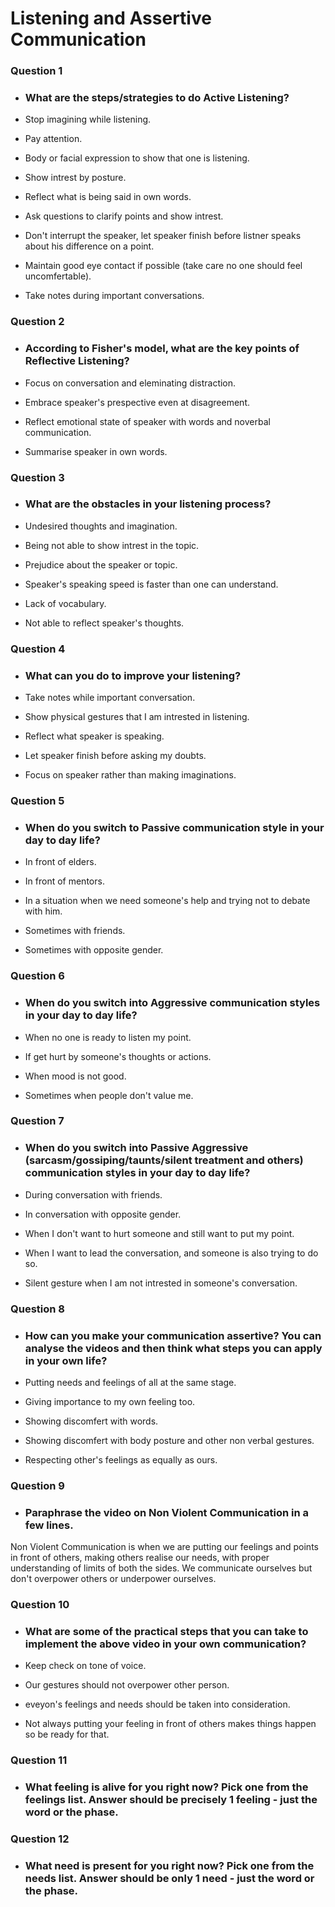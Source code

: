 
# Listening and Assertive Communication

### Question 1
- ### What are the steps/strategies to do Active Listening?

- Stop imagining while listening.
- Pay attention.
- Body or facial expression to show that one is listening.
- Show intrest by posture.
- Reflect what is being said in own words.
- Ask questions to clarify points and show intrest.
- Don't interrupt the speaker, let speaker finish before listner speaks about his difference on a point.
- Maintain good eye contact if possible (take care no one should feel uncomfertable).
- Take notes during important conversations.

### Question 2
- ### According to Fisher's model, what are the key points of Reflective Listening?

- Focus on conversation and eleminating distraction.
- Embrace speaker's prespective even at disagreement.
- Reflect emotional state of speaker with words and noverbal communication.
- Summarise speaker in own words.

### Question 3
- ### What are the obstacles in your listening process?

- Undesired thoughts and imagination.
- Being not able to show intrest in the topic.
- Prejudice about the speaker or topic.
- Speaker's speaking speed is faster than one can understand.
- Lack of vocabulary.
- Not able to reflect speaker's thoughts.
 
### Question 4
- ### What can you do to improve your listening?

- Take notes while important conversation.
- Show physical gestures that I am intrested in listening.
- Reflect what speaker is speaking.
- Let speaker finish before asking my doubts.
- Focus on speaker rather than making imaginations.
 
### Question 5
- ### When do you switch to Passive communication style in your day to day life?

- In front of elders.
- In front of mentors.
- In a situation when we need someone's help and trying not to debate with him.
- Sometimes with friends.
- Sometimes with opposite gender.
 
### Question 6
- ### When do you switch into Aggressive communication styles in your day to day life?

- When no one is ready to listen my point.
- If get hurt by someone's thoughts or actions.
- When mood is not good.
- Sometimes when people don't value me.
 
### Question 7
- ### When do you switch into Passive Aggressive (sarcasm/gossiping/taunts/silent treatment and others) communication styles in your day to day life?

- During conversation with friends.
- In conversation with opposite gender.
- When I don't want to hurt someone and still want to put my point.
- When I want to lead the conversation, and someone is also trying to do so.
- Silent gesture when I am not intrested in someone's conversation.
 
### Question 8
- ### How can you make your communication assertive? You can analyse the videos and then think what steps you can apply in your own life?

- Putting needs and feelings of all at the same stage.
- Giving importance to my own feeling too.
- Showing discomfert with words.
- Showing discomfert with body posture and other non verbal gestures.
- Respecting other's feelings as equally as ours.
 
### Question 9
- ### Paraphrase the video on Non Violent Communication in a few lines.

Non Violent Communication is when we are putting our feelings and points in front of others, making others realise our needs, with proper understanding of limits of both the sides. We communicate ourselves but don't overpower others or underpower ourselves.
 
### Question 10
- ### What are some of the practical steps that you can take to implement the above video in your own communication?
 
- Keep check on tone of voice.
- Our gestures should not overpower other person.
- eveyon's feelings and needs should be taken into consideration.
- Not always putting your feeling in front of others makes things happen so be ready for that.

### Question 11
- ### What feeling is alive for you right now? Pick one from the feelings list. Answer should be precisely 1 feeling - just the word or the phase.

### Question 12
- ### What need is present for you right now? Pick one from the needs list. Answer should be only 1 need - just the word or the phase.
